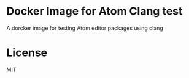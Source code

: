 # Docker Image for Atom Clang test

A dorcker image for testing Atom editor packages using clang

# License

MIT
